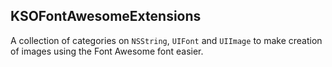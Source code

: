## KSOFontAwesomeExtensions

A collection of categories on `NSString`, `UIFont` and `UIImage` to make creation of images using the Font Awesome font easier.